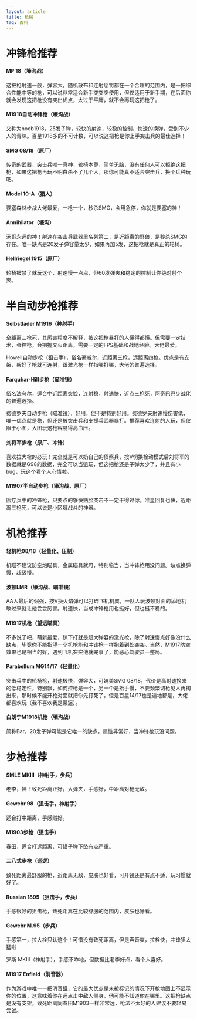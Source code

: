 ```yaml
---
layout: article
title: 枪械
tag: 百科
---
```


# 冲锋枪推荐

#### MP 18（壕沟战）

这把枪射速一般，弹容大，随机散布和连射惩罚都在一个合理的范围内，是一把综合性能中等的枪，可以说非常适合新手突突突使用，但仅适用于新手期，在后面你就会发现这把枪没有突出优点，太过于平庸，就不会再玩这把枪了。

#### M1918自动冲锋枪（壕沟战） 

又称为noob1918，25发子弹，较快的射速，较稳的控制，快速的换弹，受到不少人的青睐。百星1918多的不可计数，可以说这把枪是你上手突击兵的最佳选择！

#### SMG 08/18（原厂）

传奇的武器，突击兵唯一真神，轮椅本尊，简单无脑，没有任何人可以拒绝这把枪，如果这把枪再玩不明白杀不了几个人，那你可能真不适合突击兵，换个兵种玩吧。

#### Model 10-A（猎人）

 要塞森林步战大佬最爱，一枪一个，秒杀SMG，会用急停，你就是要塞的神！

#### Annihilator（壕沟）

汤哥永远的神！射速在突击兵武器里名列第二，是近距离的野兽，是秒杀SMG的存在。唯一缺点是20发子弹容量太少，如果再加5发，这把枪就是真正的轮椅。

#### Hellriegel 1915（原厂）

轮椅被禁了就玩这个，射速慢一点点，但60发弹夹和稳定的控制让你绝对射个爽。

# 半自动步枪推荐

#### Selbstlader M1916（神射手）

全距离三枪死，其厉害程度不解释，被这把枪暴打的人懂得都懂。但需要一定技术，会控枪，会把握交火距离，需要一定的FPS基础和战地经验。大佬最爱。

Howell自动步枪（狙击手），俗名豪威尔，近距离三枪，远距离四枪。优点是有支架，架好了枪就可连射，跟激光枪一样指哪打哪，大佬的普遍选择。

#### Farquhar-Hill步枪（瞄准镜）

俗名法夸尔，适合中近距离突脸，连射稳，射速快，近点三枪死，阿奇巴巴步战佬的普遍选择。

费德罗夫自动步枪（瞄准镜），好用，但不是特别好用。费德罗夫射速慢伤害低，唯一优点就是稳，但还是被突击兵和支援兵武器暴打。推荐喜欢连射的人玩，但仅限于小图，大图玩这枪容易得高血压。

#### 刘将军步枪（原厂、冲锋）

喜欢拉大栓的必玩！完全就是可以奶自己的侦察兵，按V切换栓动模式后刘将军的数据就是G98的数据，完全可以当狙玩，但这把枪还是子弹太少了，并且有小bug，玩这个看个人心情啦。

#### M1907半自动步枪（壕沟战、原厂）

医疗兵中的冲锋枪，只要点的够快贴脸突击不一定干得过你。准星回复也快，近距离三枪死，可以说是小区域战斗的神器。

# 机枪推荐

#### 轻机枪08/18（轻量化、压制）

机瞄不建议防空炮瞄具，金属瞄具就可，特别稳当，当冲锋枪用没问题。缺点换弹慢，超级慢。

#### 波顿LMR（壕沟战、瞄准镜）

AA人最后的倔强，按V换火焰弹可以打碎飞机机翼，一队人玩波顿对面的舔地机敢过来就让他尝尝厉害。射速快，当成冲锋枪用也挺好，但也挺不稳的。

#### M1917机枪（望远瞄具）

不多说了吧，萌新最爱，趴下打就是超大弹容的激光枪，除了射速慢点好像没什么缺点，毕竟你不能指望一个机枪能和冲锋枪一样抱着到处突突。当然，M1917防空效果也是相当的好，遇到飞机突突他就完事了，能恶心驾驶员一整局。

#### Parabellum MG14/17（轻量化）

突击兵中的轮椅枪，射速极快，弹容大，可媲美SMG 08/18，代价是高射速换来的低稳定性，特别飘，如何控枪是一个，另一个是抬手慢，不要频繁切枪见人再掏出来，那时候不能开枪对面就把你先打死了。但是百星14/17也是遍地都是，大佬都喜欢玩（我不喜欢我是菜逼）。

#### 白朗宁M1918机枪（壕沟战）

简称Bar，20发子弹可能是它唯一的缺点，属性非常好，当冲锋枪玩没问题。

# 步枪推荐

#### SMLE MKIII（神射手，步兵）

老李，神！致死距离正好，大弹夹，手感好，中距离对枪无敌。

#### Gewehr 98（狙击手，神射手）

适合打中距离，手感贼好。

#### M1903步枪（狙击手）

春田，适合打远距离，可惜子弹下坠有点严重。

#### 三八式步枪（巡逻）

致死距离最舒服的枪，近距离无敌，皮肤也好看，可开镜还是有点不适，玩习惯就好了。

#### Russian 1895（狙击手，步兵）

手感很好的狙击枪，致死距离在比较舒服的范围内，皮肤也好看。

#### Gewehr M.95（步兵）

手感第一，拉大栓只认这个！可惜没有致死距离，但是声音爽，拉栓快，冲锋狙太猛啦

罗斯 MKIII（神射手），手感不咋地，但数据比老李好点，看个人喜好。

#### M1917 Enfield（消音器）

作为游戏中唯一一把消音狙，它的最大优点是未被标记的情况下开枪地图上不显示你的位置，这意味着你在远点击中敌人侧身，他可能不知道你在哪里。这把枪缺点是没有支架，致死距离同春田M1903一样非常远，枪法不太好的人建议不要轻易尝试。

